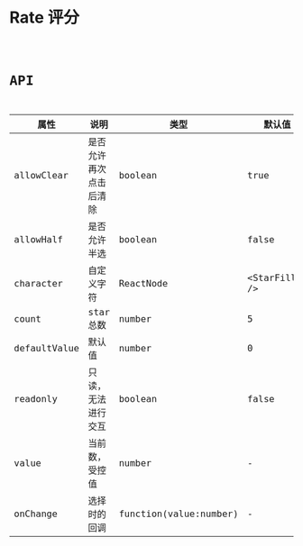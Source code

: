 # Rate 评分

<code src="./demos/index.tsx" />

# API

| 属性         | 说明                   | 类型                   | 默认值           |
| ------------ | ---------------------- | ---------------------- | ---------------- |
| allowClear   | 是否允许再次点击后清除 | boolean                | true             |
| allowHalf    | 是否允许半选           | boolean                | false            |
| character    | 自定义字符             | ReactNode              | \<StarFilled \/> |
| count        | star 总数              | number                 | 5                |
| defaultValue | 默认值                 | number                 | 0                |
| readonly     | 只读，无法进行交互     | boolean                | false            |
| value        | 当前数，受控值         | number                 | -                |
| onChange     | 选择时的回调           | function(value:number) | -                |
